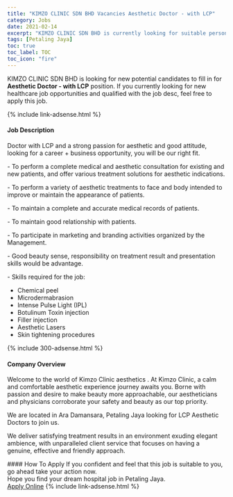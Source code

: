 ```yaml
---
title: "KIMZO CLINIC SDN BHD Vacancies Aesthetic Doctor - with LCP" 
category: Jobs 
date: 2021-02-14 
excerpt: "KIMZO CLINIC SDN BHD is currently looking for suitable person to fill in the Aesthetic Doctor - with LCP which positioned at Petaling Jaya" 
tags: [Petaling Jaya] 
toc: true 
toc_label: TOC 
toc_icon: "fire" 
--- 
```


<p>KIMZO CLINIC SDN BHD is looking for new potential candidates to fill in for <b>Aesthetic Doctor - with LCP</b> position. If you currently looking for new healthcare job opportunities and qualified with the job desc, feel free to apply this job.
</p>{% include link-adsense.html %} 
<div><div><h4>Job Description</h4></div><div><div><span><div><p>Doctor with LCP and a strong passion for aesthetic and good attitude, looking for&#160;a career + business opportunity, you will be our right fit.&#160;</p><p>- To perform a complete medical and aesthetic consultation for existing and new patients, and offer various treatment solutions for aesthetic indications.</p><p>- To perform a variety of aesthetic treatments to face and body intended to improve or maintain the appearance of patients.</p><p>- To maintain a complete and accurate medical records of patients.</p><p>- To maintain good relationship with patients.</p><p>- To participate in marketing and branding activities organized by the Management.</p><p>- Good beauty sense, responsibility on treatment result and presentation skills would be advantage.</p><p>- Skills required for the job:</p><ul><li>Chemical peel</li><li>Microdermabrasion</li><li>Intense Pulse Light (IPL)</li><li>Botulinum Toxin injection</li><li>Filler injection</li><li>Aesthetic Lasers</li><li>Skin tightening procedures</li></ul></div></span></div></div></div> 
{% include 300-adsense.html %} 
<div><div><h4>Company Overview</h4></div><div><div><span><div><p>Welcome to the world of Kimzo Clinic aesthetics . At Kimzo Clinic, a calm and comfortable aesthetic experience journey awaits you. Borne with passion and desire to make beauty more approachable, our aestheticians and physicians corroborate your safety and beauty as our top priority.</p><p>We are located in Ara Damansara, Petaling Jaya looking for LCP Aesthetic Doctors to join us.</p><p>We deliver satisfying treatment results in an environment exuding elegant ambience, with unparalleled client service that focuses on having a genuine, effective and friendly approach.</p></div></span></div></div></div> 
#### How To Apply 
If you confident and feel that this job is suitable to you, go ahead take your action now. <br/> 
Hope you find your dream hospital job in Petaling Jaya. <br/> 
<a href="https://www.jobstreet.com.my/en/job/aesthetic-doctor-with-lcp-4473342?jobId=jobstreet-my-job-4473342" class="btn btn--warning" target="_blank" rel="nofollow noopenner">Apply Online</a> 
{% include link-adsense.html %} 
